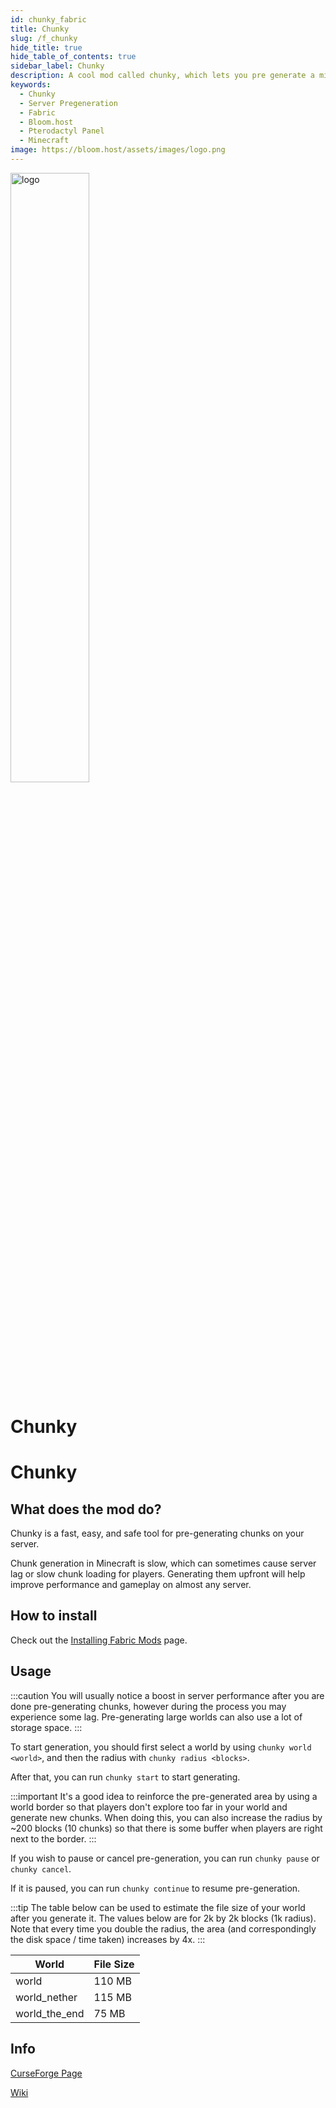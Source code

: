 ```yaml
---
id: chunky_fabric
title: Chunky
slug: /f_chunky
hide_title: true
hide_table_of_contents: true
sidebar_label: Chunky 
description: A cool mod called chunky, which lets you pre generate a minecraft world quickly and efficiently to avoid lag.
keywords:
  - Chunky
  - Server Pregeneration
  - Fabric
  - Bloom.host
  - Pterodactyl Panel
  - Minecraft
image: https://bloom.host/assets/images/logo.png
---
```


<div class="text--center">
<img src="https://bloom.host/assets/images/logo.png" alt="logo" height="50%" width="50%"/>
<h1>Chunky</h1>
</div>

# Chunky

## What does the mod do?

Chunky is a fast, easy, and safe tool for pre-generating chunks on your server.

Chunk generation in Minecraft is slow, which can sometimes cause server lag or slow chunk loading for players. Generating them upfront will help improve performance and gameplay on almost any server.

## How to install

Check out the [Installing Fabric Mods](../installing-plugins.md) page.

## Usage

:::caution
You will usually notice a boost in server performance after you are done pre-generating chunks, however during the process you may experience some lag. Pre-generating large worlds can also use a lot of storage space.
:::

To start generation, you should first select a world by using `chunky world <world>`, and then the radius with `chunky radius <blocks>`.  

After that, you can run `chunky start` to start generating.  

:::important
It's a good idea to reinforce the pre-generated area by using a world border so that players don't explore too far in your world and generate new chunks. When doing this, you can also increase the radius by ~200 blocks (10 chunks) so that there is some buffer when players are right next to the border.
:::

If you wish to pause or cancel pre-generation, you can run `chunky pause` or `chunky cancel`.  

If it is paused, you can run `chunky continue` to resume pre-generation.  


:::tip
The table below can be used to estimate the file size of your world after you generate it. The values below are for 2k by 2k blocks (1k radius). Note that every time you double the radius, the area (and correspondingly the disk space / time taken) increases by 4x.
:::

| World         | File Size |
|---------------|-----------|
| world         | 110 MB    |
| world_nether  | 115 MB    |
| world_the_end | 75 MB     |

## Info

[CurseForge Page](https://www.curseforge.com/minecraft/mc-mods/chunky-pregenerator/)  

[Wiki](https://github.com/pop4959/Chunky/wiki)
